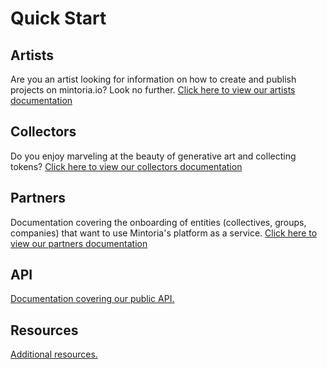 # Quick Start

## Artists

Are you an artist looking for information on how to create and publish projects on mintoria.io? Look no further. [Click here to view our artists documentation](/artists/)

## Collectors

Do you enjoy marveling at the beauty of generative art and collecting tokens? [Click here to view our collectors documentation](/collectors/)

## Partners

Documentation covering the onboarding of entities (collectives, groups, companies) that want to use Mintoria's platform as a service. [Click here to view our partners documentation](/partners/)

## API

[Documentation covering our public API.](/api/)

## Resources

[Additional resources.](/resources/)
